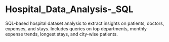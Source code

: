 # Hospital_Data_Analysis-_SQL
SQL-based hospital dataset analysis to extract insights on patients, doctors, expenses, and stays. Includes queries on top departments, monthly expense trends, longest stays, and city-wise patients.
